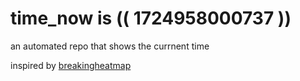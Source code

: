 # time_now is (( 1724958000737 ))

an automated repo that shows the currnent time

inspired by [breakingheatmap](https://github.com/breakingheatmap/breakingheatmap)